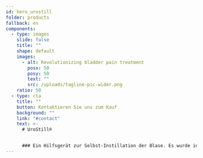```yaml
---
id: hero_urostill
folder: products
fallback: en
components:
  - type: images
    slide: false
    title: ""
    shape: default
    images:
      - alt: Revolutionizing bladder pain treatment
        posx: 50
        posy: 50
        text: ""
        src: /uploads/tagline-pic-wider.png
    ratio: 50
  - type: cta
    title: ""
    button: Kontaktieren Sie uns zum Kauf
    background: ""
    link: "#contact"
    text: >-
      # UroStill®


      ### Ein Hilfsgerät zur Selbst-Instillation der Blase. Es wurde in erster Linie für Patientinnen mit Interstitieller Cystitis/Blasenschmerzsyndrom (IC/BPS) entwickelt. UroStill® umfasst auch UroDapter®
---
```

